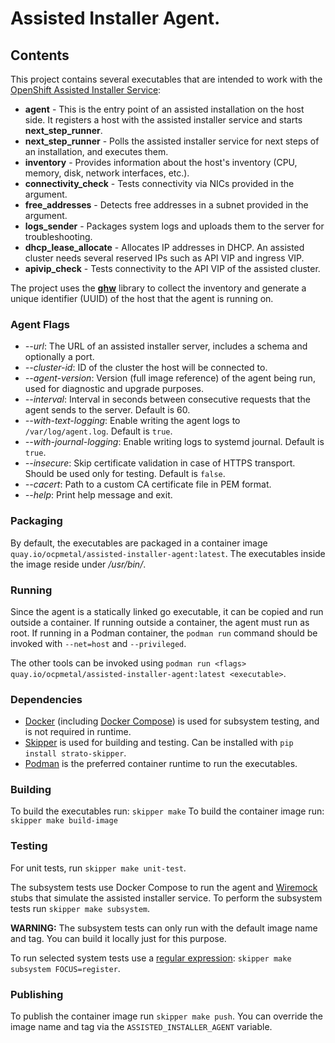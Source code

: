 # Assisted Installer Agent.

## Contents

This project contains several executables that are intended to work with the
[OpenShift Assisted Installer Service](https://github.com/openshift/assisted-service):

* **agent** - This is the entry point of an assisted installation on the host side. It registers a host with the
              assisted installer service and starts **next_step_runner**.
* **next_step_runner** - Polls the assisted installer service for next steps of an installation, and executes them.
* **inventory** - Provides information about the host's inventory (CPU, memory, disk, network interfaces, etc.).
* **connectivity_check** - Tests connectivity via NICs provided in the argument.
* **free_addresses** - Detects free addresses in a subnet provided in the argument.
* **logs_sender** - Packages system logs and uploads them to the server for troubleshooting.
* **dhcp_lease_allocate** - Allocates IP addresses in DHCP. An assisted cluster needs several reserved IPs such as API VIP and ingress VIP.
* **apivip_check** - Tests connectivity to the API VIP of the assisted cluster.

The project uses the [**ghw**](https://github.com/jaypipes/ghw) library to collect the inventory and generate a unique
identifier (UUID) of the host that the agent is running on.

### Agent Flags

* *--url*: The URL of an assisted installer server, includes a schema and optionally a port.
* *--cluster-id*: ID of the cluster the host will be connected to.
* *--agent-version*: Version (full image reference) of the agent being run, used for diagnostic and upgrade purposes.
* *--interval*: Interval in seconds between consecutive requests that the agent sends to the server. Default is 60.
* *--with-text-logging*: Enable writing the agent logs to ``/var/log/agent.log``. Default is `true`.
* *--with-journal-logging*: Enable writing logs to systemd journal. Default is `true`.
* *--insecure*: Skip certificate validation in case of HTTPS transport. Should be used only for testing. Default is `false`.
* *--cacert*: Path to a custom CA certificate file in PEM format.
* *--help*: Print help message and exit.

### Packaging

By default, the executables are packaged in a container image `quay.io/ocpmetal/assisted-installer-agent:latest`.
The executables inside the image reside under _/usr/bin/_.

### Running

Since the agent is a statically linked go executable, it can be copied and run outside a container. If running outside a container,
the agent must run as root. If running in a Podman container, the `podman run` command should be invoked with `--net=host` and `--privileged`.

The other tools can be invoked using `podman run <flags> quay.io/ocpmetal/assisted-installer-agent:latest <executable>`.

### Dependencies

* [Docker](https://docs.docker.com/) (including [Docker Compose](https://docs.docker.com/compose/)) is used for subsystem testing,
  and is not required in runtime.
* [Skipper](https://github.com/Stratoscale/skipper) is used for building and testing. Can be installed with `pip install strato-skipper`.
* [Podman](https://podman.io/) is the preferred container runtime to run the executables.

### Building

To build the executables run: `skipper make`
To build the container image run: `skipper make build-image`

### Testing

For unit tests, run `skipper make unit-test`.

The subsystem tests use Docker Compose to run the agent and [Wiremock](http://wiremock.org/) stubs that simulate the assisted installer service. To perform the subsystem tests run `skipper make subsystem`.

**WARNING:** The subsystem tests can only run with the default image name and tag. You can build it locally just for this purpose.

To run selected system tests use a [regular expression](https://onsi.github.io/ginkgo/#focused-specs): `skipper make subsystem FOCUS=register`.

### Publishing

To publish the container image run `skipper make push`.
You can override the image name and tag via the `ASSISTED_INSTALLER_AGENT` variable.

